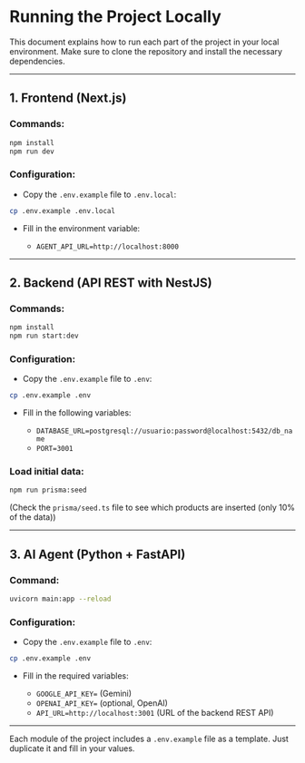 # Running the Project Locally

This document explains how to run each part of the project in your local environment. Make sure to clone the repository and install the necessary dependencies.

---

## 1. Frontend (Next.js)

### Commands:

```bash
npm install
npm run dev
```

### Configuration:

* Copy the `.env.example` file to `.env.local`:

```bash
cp .env.example .env.local
```

* Fill in the environment variable:

  * `AGENT_API_URL=http://localhost:8000`

---

## 2. Backend (API REST with NestJS)

### Commands:

```bash
npm install
npm run start:dev
```

### Configuration:

* Copy the `.env.example` file to `.env`:

```bash
cp .env.example .env
```

* Fill in the following variables:

  * `DATABASE_URL=postgresql://usuario:password@localhost:5432/db_name`
  * `PORT=3001`

### Load initial data:

```bash
npm run prisma:seed
```

(Check the `prisma/seed.ts` file to see which products are inserted (only 10% of the data))

---

## 3. AI Agent (Python + FastAPI)

### Command:

```bash
uvicorn main:app --reload
```

### Configuration:

* Copy the `.env.example` file to `.env`:

```bash
cp .env.example .env
```

* Fill in the required variables:

  * `GOOGLE_API_KEY=` (Gemini)
  * `OPENAI_API_KEY=` (optional, OpenAI)
  * `API_URL=http://localhost:3001` (URL of the backend REST API)

---

Each module of the project includes a `.env.example` file as a template. Just duplicate it and fill in your values.
